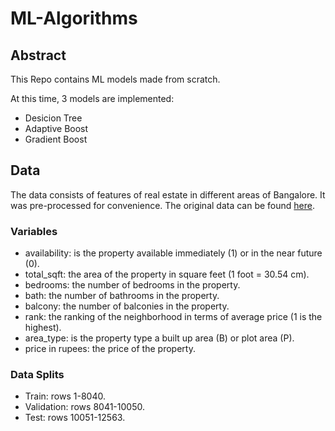 # ML-Algorithms

## Abstract

This Repo contains ML models made from scratch.

At this time, 3 models are implemented:
- Desicion Tree
- Adaptive Boost
- Gradient Boost

## Data

The data consists of features of real estate in different areas of Bangalore. It 
was pre-processed for convenience. The original data can be found [here](https://www.kaggle.com/datasets/aryanfelix/bangalore-housing-prices). 
 
### Variables
- availability: is the property available immediately (1) or in the near future (0). 
- total_sqft: the area of the property in square feet (1 foot = 30.54 cm). 
- bedrooms: the number of bedrooms in the property. 
- bath: the number of bathrooms in the property. 
- balcony: the number of balconies in the property. 
- rank: the ranking of the neighborhood in terms of average price (1 is the highest). 
- area_type: is the property type a built up area (B) or plot area (P). 
- price in rupees: the price of the property. 
 
### Data Splits
- Train: rows 1-8040.  
- Validation: rows 8041-10050. 
- Test: rows 10051-12563. 
